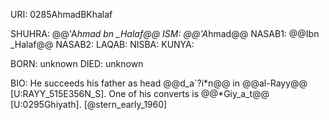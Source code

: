 URI: 0285AhmadBKhalaf

SHUHRA: @@'A*hmad bn _Halaf@@
ISM: @@'A*hmad@@
NASAB1: @@Ibn _Halaf@@
NASAB2: 
LAQAB: 
NISBA: 
KUNYA: 

BORN: unknown
DIED: unknown

BIO: He succeeds his father as head @@d_a`?i*n@@ in @@al-Rayy@@ [U:RAYY_515E356N_S]. One of his converts is @@*Giy_a_t@@ [U:0295Ghiyath]. [@stern_early_1960]
